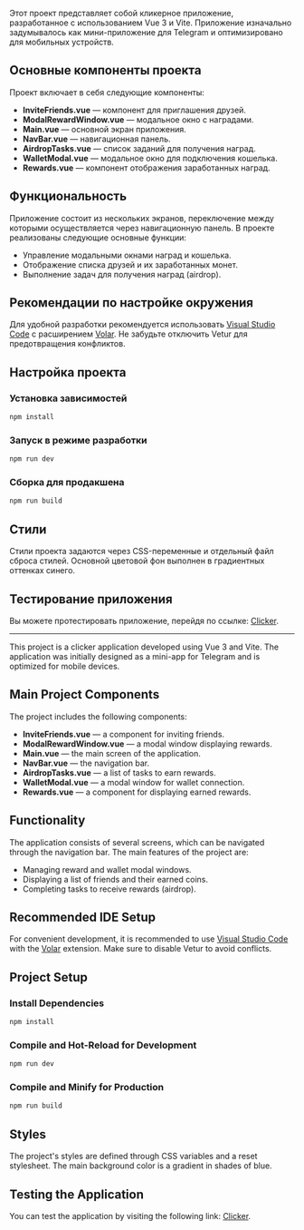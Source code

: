 Этот проект представляет собой кликерное приложение, разработанное с использованием Vue 3 и Vite. Приложение изначально задумывалось как мини-приложение для Telegram и оптимизировано для мобильных устройств.

## Основные компоненты проекта

Проект включает в себя следующие компоненты:

- **InviteFriends.vue** — компонент для приглашения друзей.
- **ModalRewardWindow.vue** — модальное окно с наградами.
- **Main.vue** — основной экран приложения.
- **NavBar.vue** — навигационная панель.
- **AirdropTasks.vue** — список заданий для получения наград.
- **WalletModal.vue** — модальное окно для подключения кошелька.
- **Rewards.vue** — компонент отображения заработанных наград.

## Функциональность

Приложение состоит из нескольких экранов, переключение между которыми осуществляется через навигационную панель. В проекте реализованы следующие основные функции:

- Управление модальными окнами наград и кошелька.
- Отображение списка друзей и их заработанных монет.
- Выполнение задач для получения наград (airdrop).

## Рекомендации по настройке окружения

Для удобной разработки рекомендуется использовать [Visual Studio Code](https://code.visualstudio.com/) с расширением [Volar](https://marketplace.visualstudio.com/items?itemName=Vue.volar). Не забудьте отключить Vetur для предотвращения конфликтов.

## Настройка проекта

### Установка зависимостей

```sh
npm install
```

### Запуск в режиме разработки

```sh
npm run dev
```

### Сборка для продакшена

```sh
npm run build
```

## Стили

Стили проекта задаются через CSS-переменные и отдельный файл сброса стилей. Основной цветовой фон выполнен в градиентных оттенках синего.

## Тестирование приложения

Вы можете протестировать приложение, перейдя по ссылке: [Clicker](https://kkonstantin08.github.io/clicker/).

---

This project is a clicker application developed using Vue 3 and Vite. The application was initially designed as a mini-app for Telegram and is optimized for mobile devices.

## Main Project Components

The project includes the following components:

- **InviteFriends.vue** — a component for inviting friends.
- **ModalRewardWindow.vue** — a modal window displaying rewards.
- **Main.vue** — the main screen of the application.
- **NavBar.vue** — the navigation bar.
- **AirdropTasks.vue** — a list of tasks to earn rewards.
- **WalletModal.vue** — a modal window for wallet connection.
- **Rewards.vue** — a component for displaying earned rewards.

## Functionality

The application consists of several screens, which can be navigated through the navigation bar. The main features of the project are:

- Managing reward and wallet modal windows.
- Displaying a list of friends and their earned coins.
- Completing tasks to receive rewards (airdrop).

## Recommended IDE Setup

For convenient development, it is recommended to use [Visual Studio Code](https://code.visualstudio.com/) with the [Volar](https://marketplace.visualstudio.com/items?itemName=Vue.volar) extension. Make sure to disable Vetur to avoid conflicts.

## Project Setup

### Install Dependencies

```sh
npm install
```

### Compile and Hot-Reload for Development

```sh
npm run dev
```

### Compile and Minify for Production

```sh
npm run build
```

## Styles

The project's styles are defined through CSS variables and a reset stylesheet. The main background color is a gradient in shades of blue.

## Testing the Application

You can test the application by visiting the following link: [Clicker](https://kkonstantin08.github.io/clicker/).

